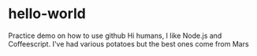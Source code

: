 # hello-world
Practice demo on how to use github
Hi humans, I like Node.js and Coffeescript. 
I've had various potatoes but the best ones come from Mars
